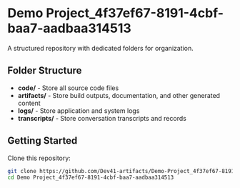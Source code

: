 # Demo Project_4f37ef67-8191-4cbf-baa7-aadbaa314513
A structured repository with dedicated folders for organization.

## Folder Structure

- **code/** - Store all source code files
- **artifacts/** - Store build outputs, documentation, and other generated content
- **logs/** - Store application and system logs
- **transcripts/** - Store conversation transcripts and records

## Getting Started

Clone this repository:
```bash
git clone https://github.com/Dev41-artifacts/Demo-Project_4f37ef67-8191-4cbf-baa7-aadbaa314513
cd Demo Project_4f37ef67-8191-4cbf-baa7-aadbaa314513
```
